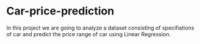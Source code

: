 # Car-price-prediction
In this project we are going to analyze a dataset consisting of specifiations of car and predict the price range of car using Linear Regression.
